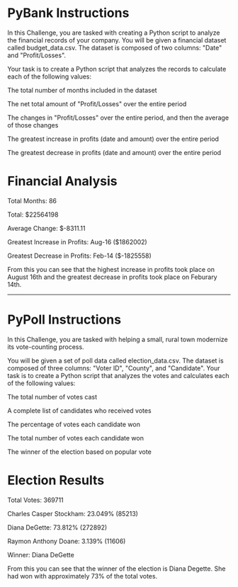 # PyBank Instructions
In this Challenge, you are tasked with creating a Python script to analyze the financial records of your company. You will be given a financial dataset called budget_data.csv. The dataset is composed of two columns: "Date" and "Profit/Losses".

Your task is to create a Python script that analyzes the records to calculate each of the following values:

The total number of months included in the dataset

The net total amount of "Profit/Losses" over the entire period

The changes in "Profit/Losses" over the entire period, and then the average of those changes

The greatest increase in profits (date and amount) over the entire period

The greatest decrease in profits (date and amount) over the entire period


  # Financial Analysis
  
  Total Months: 86
  
  Total: $22564198
  
  Average Change: $-8311.11
  
  Greatest Increase in Profits: Aug-16 ($1862002)
  
  Greatest Decrease in Profits: Feb-14 ($-1825558)
  
  
  From this you can see that the highest increase in profits took place on August 16th and the greatest decrease in profits took place on Feburary 14th.


------------------------------------------------------------------------------


# PyPoll Instructions
In this Challenge, you are tasked with helping a small, rural town modernize its vote-counting process.

You will be given a set of poll data called election_data.csv. The dataset is composed of three columns: "Voter ID", "County", and "Candidate". Your task is to create a Python script that analyzes the votes and calculates each of the following values:

The total number of votes cast

A complete list of candidates who received votes

The percentage of votes each candidate won

The total number of votes each candidate won

The winner of the election based on popular vote

  # Election Results
  
  Total Votes: 369711
  
  
  Charles Casper Stockham: 23.049% (85213)
  
  Diana DeGette: 73.812% (272892)
  
  Raymon Anthony Doane: 3.139% (11606)
  
  
  Winner: Diana DeGette
  
  From this you can see that the winner of the election is Diana Degette. She had won with approximately 73% of the total votes.
